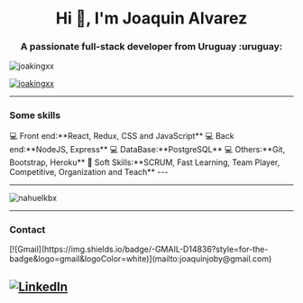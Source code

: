 <h1 align="center">Hi 👋, I'm Joaquin Alvarez</h1>
<h3 align="center">A passionate full-stack developer from Uruguay 	:uruguay:</h3>

<p align="left"> <img src="https://komarev.com/ghpvc/?username=joakingxx&label=Profile%20views&color=0e75b6&style=flat" alt="joakingxx" /> </p>

<p align="left"> <a href="https://github.com/ryo-ma/github-profile-trophy"><img src="https://github-profile-trophy.vercel.app/?username=joakingxx" alt="joakingxx" /></a> </p>



---
<h3 align="left">Some skills</h3>
💻 Front end:**React, Redux, CSS and JavaScript** 
💻 Back end:**NodeJS, Express** 
💻 DataBase:**PostgreSQL**
💻 Others:**Git, Bootstrap, Heroku**
🤝 Soft Skills:**SCRUM, Fast Learning, Team Player, Competitive, Organization and Teach**
---

---
<p><img align="center" src="https://github-readme-streak-stats.herokuapp.com/?user=Joakingxx&" alt="nahuelkbx" /></p>


---
<h3 align="left">Contact</h3>
[![Gmail](https://img.shields.io/badge/-GMAIL-D14836?style=for-the-badge&logo=gmail&logoColor=white)](mailto:joaquinjoby@gmail.com)

[![LinkedIn](https://img.shields.io/badge/-LINKEDIN-0077B5?style=for-the-badge&logo=linkedin&logoColor=white)](https://www.linkedin.com/in/https://www.linkedin.com/in/joaquinalvarezflores//)
---
